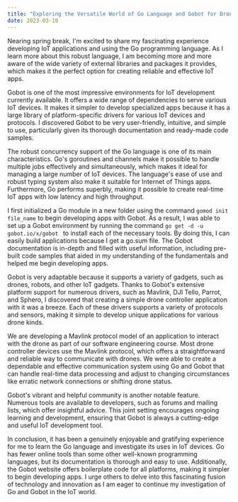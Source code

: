 ```yaml
---
title: "Exploring the Versatile World of Go Language and Gobot for Drone Controller Application Development"
date: 2023-03-10
---
```


Nearing spring break, I'm excited to share my fascinating experience developing IoT applications and using the Go programming language. As I learn more about this robust language, I am becoming more and more aware of the wide variety of external libraries and packages it provides, which makes it the perfect option for creating reliable and effective IoT apps.

Gobot is one of the most impressive environments for IoT development currently available. It offers a wide range of dependencies to serve various IoT devices. It makes it simpler to develop specialized apps because it has a large library of platform-specific drivers for various IoT devices and protocols. I discovered Gobot to be very user-friendly, intuitive, and simple to use, particularly given its thorough documentation and ready-made code samples.

The robust concurrency support of the Go language is one of its main characteristics. Go's goroutines and channels make it possible to handle multiple jobs effectively and simultaneously, which makes it ideal for managing a large number of IoT devices. The language's ease of use and robust typing system also make it suitable for Internet of Things apps. Furthermore, Go performs superbly, making it possible to create real-time IoT apps with low latency and high throughput.

I first initialized a Go module in a new folder using the command <code>gomod init file_name</code> to begin developing apps with Gobot. As a result, I was able to set up a Gobot environment by running the command <code>go get -d -u gobot.io/x/gobot 
</code> to install each of the necessary tools. By doing this, I can easily build applications because I get a go.sum file. The Gobot documentation is in-depth and filled with useful information, including pre-built code samples that aided in my understanding of the fundamentals and helped me begin developing apps.

Gobot is very adaptable because it supports a variety of gadgets, such as drones, robots, and other IoT gadgets. Thanks to Gobot's extensive platform support for numerous drivers, such as Mavlink, DJI Tello, Parrot, and Sphero, I discovered that creating a simple drone controller application with it was a breeze. Each of these drivers supports a variety of protocols and sensors, making it simple to develop unique applications for various drone kinds.

We are developing a Mavlink protocol model of an application to interact with the drone as part of our software engineering course. Most drone controller devices use the Mavlink protocol, which offers a straightforward and reliable way to communicate with drones. We were able to create a dependable and effective communication system using Go and Gobot that can handle real-time data processing and adjust to changing circumstances like erratic network connections or shifting drone status.

Gobot's vibrant and helpful community is another notable feature. Numerous tools are available to developers, such as forums and mailing lists, which offer insightful advice. This joint setting encourages ongoing learning and development, ensuring that Gobot is always a cutting-edge and useful IoT development tool.

In conclusion, it has been a genuinely enjoyable and gratifying experience for me to learn the Go language and investigate its uses in IoT devices. Go has fewer online tools than some other well-known programming languages, but its documentation is thorough and easy to use. Additionally, the Gobot website offers boilerplate code for all platforms, making it simpler to begin developing apps. I urge others to delve into this fascinating fusion of technology and innovation as I am eager to continue my investigation of Go and Gobot in the IoT world.
